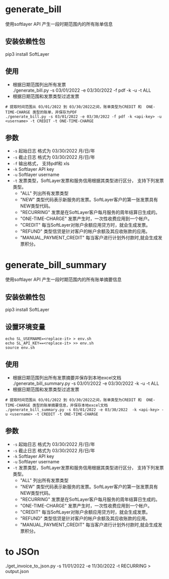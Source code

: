  # generate_bill

使用softlayer API 产生一段时期范围内的所有账单信息
## 安装依赖性包
pip3 install SoftLayer

## 使用
- 根据日期范围列出所有发票  
./generate_bill.py -s 03/01/2022 -e 03/30/2022 -f pdf -k <api-key> -u <username> -t ALL  
- 根据日期范围和发票类型过滤发票  
```
# 提取时间范围从 03/01/2022 到 03/30/2022之间，账单类型为CREDIT 和  ONE-TIME-CHARGE 类型的账单，并保存为PDF
./generate_bill.py -s 03/01/2022 -e 03/30/2022 -f pdf -k <api-key> -u <username> -t CREDIT -t ONE-TIME-CHARGE
```

## 参数
- `-s` 起始日志 格式为 03/30/2022  月/日/年
- `-s` 截止日志 格式为 03/30/2022  月/日/年
- `-f` 输出格式， 支持pdf和 xls
- `-k` Softlayer API key
- `-u` Softlayer username
- `-t` 发票类型，SoftLayer发票和服务信用根据其类型进行区分， 支持下列发票类型。
    - "ALL" 列出所有发票类型
    - "NEW" 类型代码表示新服务的发票。SoftLayer客户的第一张发票具有NEW类型代码。
    - "RECURRING" 发票是在SoftLayer客户每月服务的周年结算日生成的。
    - "ONE-TIME-CHARGE" 发票产生时，一次性收费应用到一个帐户。
    - "CREDIT" 每当SoftLayer对账户余额应用贷方时，就会生成发票。
    - "REFUND" 类型信贷是针对客户的帐户余额及其应收账款的应用。
    - "MANUAL_PAYMENT_CREDIT" 每当客户进行计划外付款时,就会生成发票积分。


# generate_bill_summary

使用softlayer API 产生一段时期范围内的所有账单摘要信息
## 安装依赖性包
pip3 install SoftLayer

## 设置环境变量
```
echo SL_USERNAME=<replace-it> > env.sh
echo SL_API_KEY==<replace-it> >> env.sh
source env.sh
```

## 使用
- 根据日期范围列出所有发票摘要并保存到本地excel文档
./generate_bill_summary.py -s 03/01/2022 -e 03/30/2022 -k <api-key> -u <username> -t ALL
- 根据日期范围和发票类型过滤发票

```
# 提取时间范围从 03/01/2022 到 03/30/2022之间，账单类型为CREDIT 和  ONE-TIME-CHARGE 类型的账单摘要信息，并保存本地excel文档  
./generate_bill_summary.py -s 03/01/2022 -e 03/30/2022  -k <api-key> -u <username> -t CREDIT -t ONE-TIME-CHARGE  
```

## 参数
- `-s` 起始日志 格式为 03/30/2022  月/日/年
- `-s` 截止日志 格式为 03/30/2022  月/日/年
- `-k` Softlayer API key
- `-u` Softlayer username
- `-t` 发票类型，SoftLayer发票和服务信用根据其类型进行区分， 支持下列发票类型。
    - "ALL" 列出所有发票类型
    - "NEW" 类型代码表示新服务的发票。SoftLayer客户的第一张发票具有NEW类型代码。
    - "RECURRING" 发票是在SoftLayer客户每月服务的周年结算日生成的。
    - "ONE-TIME-CHARGE" 发票产生时，一次性收费应用到一个帐户。
    - "CREDIT" 每当SoftLayer对账户余额应用贷方时，就会生成发票。
    - "REFUND" 类型信贷是针对客户的帐户余额及其应收账款的应用。
    - "MANUAL_PAYMENT_CREDIT" 每当客户进行计划外付款时,就会生成发票积分。

# to JSOn
./get_invoice_to_json.py  -s 11/01/2022 -e 11/30/2022 -t RECURRING > output.json 